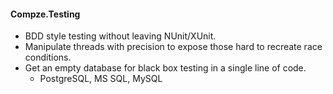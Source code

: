 ﻿<div>

#### Compze.Testing
* BDD style testing without leaving NUnit/XUnit.
* Manipulate threads with precision to expose those hard to recreate race conditions.
* Get an empty database for black box testing in a single line of code.
   * PostgreSQL, MS SQL, MySQL

</div>